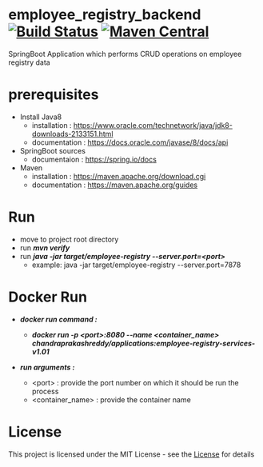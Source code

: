 # employee_registry_backend [![Build Status](https://dev.azure.com/chandra-prakash-reddy/EmployeeRegistry/_apis/build/status/chandra-prakash-reddy.employee_registry_backend?branchName=master)](https://dev.azure.com/chandra-prakash-reddy/EmployeeRegistry/_build/latest?definitionId=3&branchName=master) [![Maven Central](https://maven-badges-generator.herokuapp.com/maven-central/com.github.chandra-prakash-reddy/employee-registry/badge.svg?color=orange)](https://maven-badges-generator.herokuapp.com/maven-central/com.github.chandra-prakash-reddy/employee-registry)


SpringBoot Application which  performs CRUD operations on employee registry data

# prerequisites # 
   * Install Java8
      * installation  : https://www.oracle.com/technetwork/java/jdk8-downloads-2133151.html
      * documentation : https://docs.oracle.com/javase/8/docs/api
   * SpringBoot sources
      * documentaion : https://spring.io/docs
   * Maven
      * installation  : https://maven.apache.org/download.cgi
      * documentation : https://maven.apache.org/guides


# Run #
   * move to project root directory
   * run ***mvn verify*** 
   * run ***java -jar target/employee-registry --server.port=<port\>***
      * example: java -jar target/employee-registry --server.port=7878
  
  # Docker Run #
   * ***docker run command :***
      * ***docker run -p \<port>:8080 --name <container_name> chandraprakashreddy/applications:employee-registry-services-v1.01***
  
   * ***run arguments :***
      * \<port> : provide the port number on which it should be run the process
      * <container_name> : provide the container name

# License #
   This project is licensed under the MIT License - see the [License](https://opensource.org/licenses/MIT "License")  for details
